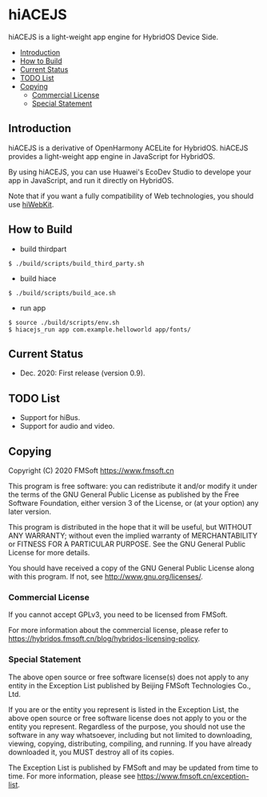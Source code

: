 # hiACEJS

hiACEJS is a light-weight app engine for HybridOS Device Side.

- [Introduction](#introduction)
- [How to Build](#how-to-build)
- [Current Status](#current-status)
- [TODO List](#todo-list)
- [Copying](#copying)
   + [Commercial License](#commercial-license)
   + [Special Statement](#special-statement)

## Introduction

hiACEJS is a derivative of OpenHarmony ACELite for HybridOS.
hiACEJS provides a light-weight app engine in JavaScript for HybridOS.

By using hiACEJS, you can use Huawei's EcoDev Studio to develope your app in
JavaScript, and run it directly on HybridOS.

Note that if you want a fully compatibility of Web technologies,
you should use [hiWebKit](https://hybridos.fmsoft.cn/download).

## How to Build

- build thirdpart

```
$ ./build/scripts/build_third_party.sh
```

- build hiace

```
$ ./build/scripts/build_ace.sh
```

- run app

```
$ source ./build/scripts/env.sh
$ hiacejs_run app com.example.helloworld app/fonts/
```

## Current Status

- Dec. 2020: First release (version 0.9).

## TODO List

- Support for hiBus.
- Support for audio and video.

## Copying

Copyright (C) 2020 FMSoft <https://www.fmsoft.cn>

This program is free software: you can redistribute it and/or modify
it under the terms of the GNU General Public License as published by
the Free Software Foundation, either version 3 of the License, or
(at your option) any later version.

This program is distributed in the hope that it will be useful,
but WITHOUT ANY WARRANTY; without even the implied warranty of
MERCHANTABILITY or FITNESS FOR A PARTICULAR PURPOSE.  See the
GNU General Public License for more details.

You should have received a copy of the GNU General Public License
along with this program.  If not, see <http://www.gnu.org/licenses/>.

### Commercial License

If you cannot accept GPLv3, you need to be licensed from FMSoft.

For more information about the commercial license, please refer to
<https://hybridos.fmsoft.cn/blog/hybridos-licensing-policy>.

### Special Statement

The above open source or free software license(s) does
not apply to any entity in the Exception List published by
Beijing FMSoft Technologies Co., Ltd.

If you are or the entity you represent is listed in the Exception List,
the above open source or free software license does not apply to you
or the entity you represent. Regardless of the purpose, you should not
use the software in any way whatsoever, including but not limited to
downloading, viewing, copying, distributing, compiling, and running.
If you have already downloaded it, you MUST destroy all of its copies.

The Exception List is published by FMSoft and may be updated
from time to time. For more information, please see
<https://www.fmsoft.cn/exception-list>.

